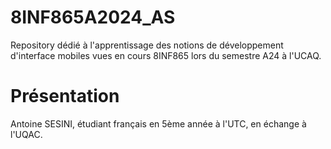 # 8INF865A2024_AS
Repository dédié à l'apprentissage des notions de développement d'interface mobiles vues en cours 8INF865 lors du semestre A24 à l'UCAQ.

# Présentation

Antoine SESINI, étudiant français en 5ème année à l'UTC, en échange à l'UQAC.

